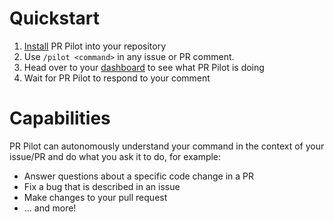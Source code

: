 # Quickstart

1. [Install](https://github.com/apps/pr-pilot-ai) PR Pilot into your repository
2. Use `/pilot <command>` in any issue or PR comment.
3. Head over to your [dashboard](https://app.prpilot.ai) to see what PR Pilot is doing
4. Wait for PR Pilot to respond to your comment

# Capabilities
PR Pilot can autonomously understand your command in the context of your issue/PR and do what you ask it to do, for example:

* Answer questions about a specific code change in a PR
* Fix a bug that is described in an issue
* Make changes to your pull request
* ... and more!
